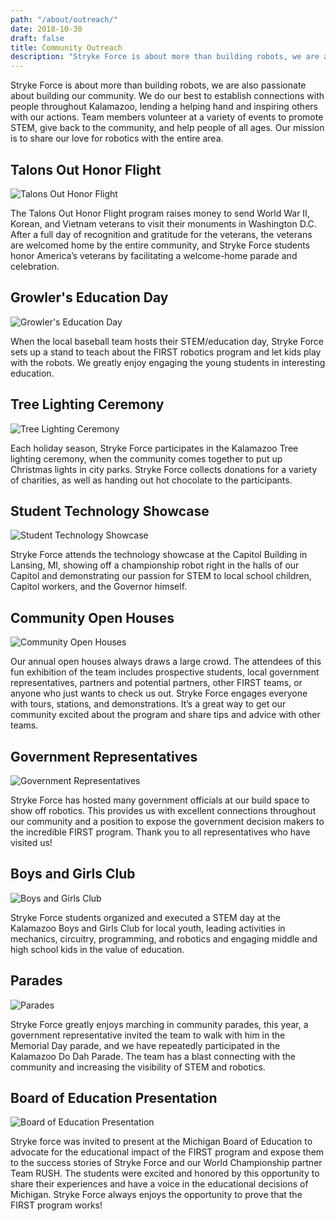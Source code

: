 ```yaml
---
path: "/about/outreach/"
date: 2018-10-30
draft: false
title: Community Outreach
description: "Stryke Force is about more than building robots, we are also passionate about building our community."
---
```


Stryke Force is about more than building robots, we are also passionate about building our community. We do our best to establish connections with people throughout Kalamazoo, lending a helping hand and inspiring others with our actions. Team members volunteer at a variety of events to promote STEM, give back to the community, and help people of all ages. Our mission is to share our love for robotics with the entire area.
<!--more-->

## Talons Out Honor Flight

![Talons Out Honor Flight](https://photos.smugmug.com/photos/i-M5QTpcn/0/5946dab1/S/i-M5QTpcn-S.jpg)

The Talons Out Honor Flight program raises money to send World War II, Korean, and Vietnam veterans to visit their monuments in Washington D.C. After a full day of recognition and gratitude for the veterans, the veterans are welcomed home by the entire community, and Stryke Force students honor America’s veterans by facilitating a welcome-home parade and celebration.

## Growler's Education Day

![Growler's Education Day](https://photos.smugmug.com/photos/i-5RF7KBp/0/89fc4813/S/i-5RF7KBp-S.jpg)

When the local baseball team hosts their STEM/education day, Stryke Force sets up a stand to teach about the FIRST robotics program and let kids play with the robots. We greatly enjoy engaging the young students in interesting education.

## Tree Lighting Ceremony

![Tree Lighting Ceremony](https://photos.smugmug.com/photos/i-bfPZSdT/0/4b8c36c8/S/i-bfPZSdT-S.jpg)

Each holiday season, Stryke Force participates in the Kalamazoo Tree lighting ceremony, when the community comes together to put up Christmas lights in city parks. Stryke Force collects donations for a variety of charities, as well as handing out hot chocolate to the participants.

## Student Technology Showcase

![Student Technology Showcase](https://photos.smugmug.com/photos/i-BTpHDq4/0/205b84a3/S/i-BTpHDq4-S.jpg)

Stryke Force attends the technology showcase at the Capitol Building in Lansing, MI, showing off a championship robot right in the halls of our Capitol and demonstrating our passion for STEM to local school children, Capitol workers, and the Governor himself.

## Community Open Houses

![Community Open Houses](https://photos.smugmug.com/photos/i-QNPWkNJ/0/1e396a1b/S/i-QNPWkNJ-S.jpg)

Our annual open houses always draws a large crowd. The attendees of this fun exhibition of the team includes prospective students, local government representatives, partners and potential partners, other FIRST teams, or anyone who just wants to check us out. Stryke Force engages everyone with tours, stations, and demonstrations. It’s a great way to get our community excited about the program and share tips and advice with other teams.

## Government Representatives

![Government Representatives](https://photos.smugmug.com/photos/i-3DQ4LmT/0/0ad0afc5/S/i-3DQ4LmT-S.jpg)

Stryke Force has hosted many government officials at our build space to show off robotics. This provides us with excellent connections throughout our community and a position to expose the government decision makers to the incredible FIRST program. Thank you to all representatives who have visited us!

## Boys and Girls Club

![Boys and Girls Club](https://photos.smugmug.com/photos/i-KJVSzXh/0/c4242843/S/i-KJVSzXh-S.jpg)

Stryke Force students organized and executed a STEM day at the Kalamazoo Boys and Girls Club for local youth, leading activities in mechanics, circuitry, programming, and robotics and engaging middle and high school kids in the value of education.

## Parades

![Parades](https://photos.smugmug.com/photos/i-3jVDtKF/0/73c569c9/S/i-3jVDtKF-S.jpg)

Stryke Force greatly enjoys marching in community parades, this year, a government representative invited the team to walk with him in the Memorial Day parade, and we have repeatedly participated in the Kalamazoo Do Dah Parade. The team has a blast connecting with the community and increasing the visibility of STEM and robotics.

## Board of Education Presentation

![Board of Education Presentation](https://photos.smugmug.com/photos/i-MxNFWQv/0/d3da237a/S/i-MxNFWQv-S.jpg)

Stryke force was invited to present at the Michigan Board of Education to advocate for the educational impact of the FIRST program and expose them to the success stories of Stryke Force and our World Championship partner Team RUSH. The students were excited and honored by this opportunity to share their experiences and have a voice in the educational decisions of Michigan. Stryke Force always enjoys the opportunity to prove that the FIRST program works!